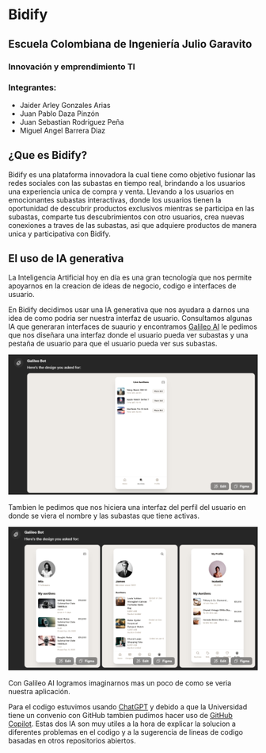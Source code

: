 # Bidify
## Escuela Colombiana de Ingeniería Julio Garavito
### Innovación y emprendimiento TI
### Integrantes:
* Jaider Arley Gonzales Arias
* Juan Pablo Daza Pinzón
* Juan Sebastian Rodriguez Peña
* Miguel Angel Barrera Diaz

## ¿Que es Bidify?

Bidify es una plataforma innovadora la cual tiene como objetivo  fusionar las redes sociales con las subastas en tiempo real, brindando a los usuarios una experiencia unica de compra y  venta. Llevando a los usuarios en emocionantes subastas interactivas, donde los usuarios tienen la oportunidad de descubrir productos exclusivos mientras se participa en las subastas, comparte tus descubrimientos con otro usuarios, crea nuevas conexiones a traves de las subastas, asi que adquiere productos de manera unica y participativa con Bidify.

## El uso de IA generativa

La Inteligencia Artificial hoy en día es una gran tecnología que nos permite apoyarnos en la creacion de ideas de negocio, codigo e interfaces de usuario.</br>

En Bidify decidimos usar una IA generativa que nos ayudara a darnos una idea de 
como podria ser nuestra interfaz de usuario. Consultamos algunas IA que generaran 
interfaces de suaurio y encontramos [Galileo AI](https://www.usegalileo.ai/explore) le pedimos que nos diseñara una interfaz donde el usuario pueda ver subastas
y una pestaña de usuario para que el usuario pueda ver sus subastas.</br>

![](/img/InterfazSubastas.PNG)</br>

Tambien le pedimos que nos hiciera una interfaz del perfil del usuario en donde
se viera el nombre y las subastas que tiene activas.

![](/img/InterfazUsuario.PNG)</br>

Con Galileo AI logramos imaginarnos mas un poco de como se veria nuestra aplicación.</br>

Para el codigo estuvimos usando [ChatGPT](https://chat.openai.com) y debido a que 
la Universidad tiene un convenio con GitHub tambien pudimos hacer uso de 
[GitHub Copilot](https://github.com/features/copilot). Estas dos IA son muy 
utiles a la hora de explicar la solucion a diferentes problemas en el codigo y
a la sugerencia de lineas de codigo basadas en otros repositorios abiertos.

